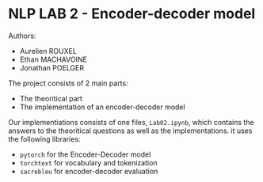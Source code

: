 # NLP LAB 2 - Encoder-decoder model

Authors:
* Aurelien ROUXEL
* Ethan MACHAVOINE
* Jonathan POELGER

The project consists of 2 main parts:
  - The theoritical part
  - The implementation of an encoder-decoder model

Our implementiations consists of one files, `Lab02.ipynb`, which contains the answers to the theoritical questions as well as the implementations.
it uses the following libraries:
  - `pytorch` for the Encoder-Decoder model
  - `torchtext` for vocabulary and tokenization
  - `sacrebleu` for encoder-decoder evaluation
